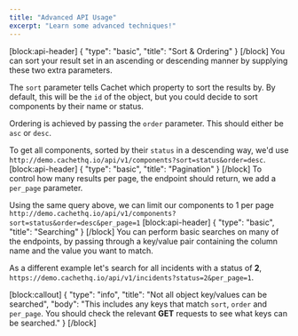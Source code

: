 ```yaml
---
title: "Advanced API Usage"
excerpt: "Learn some advanced techniques!"
---
```

[block:api-header]
{
  "type": "basic",
  "title": "Sort & Ordering"
}
[/block]
You can sort your result set in an ascending or descending manner by supplying these two extra parameters.

The `sort` parameter tells Cachet which property to sort the results by. By default, this will be the `id` of the object, but you could decide to sort components by their name or status.

Ordering is achieved by passing the `order` parameter. This should either be `asc` or `desc`.

To get all components, sorted by their `status` in a descending way, we'd use `http://demo.cachethq.io/api/v1/components?sort=status&order=desc`.
[block:api-header]
{
  "type": "basic",
  "title": "Pagination"
}
[/block]
To control how many results per page, the endpoint should return, we add a `per_page` parameter.

Using the same query above, we can limit our components to 1 per page `http://demo.cachethq.io/api/v1/components?sort=status&order=desc&per_page=1`
[block:api-header]
{
  "type": "basic",
  "title": "Searching"
}
[/block]
You can perform basic searches on many of the endpoints, by passing through a key/value pair containing the column name and the value you want to match.

As a different example let's search for all incidents with a status of **2**, `https://demo.cachethq.io/api/v1/incidents?status=2&per_page=1`.


[block:callout]
{
  "type": "info",
  "title": "Not all object key/values can be searched",
  "body": "This includes any keys that match `sort`, `order` and `per_page`. You should check the relevant **GET** requests to see what keys can be searched."
}
[/block]